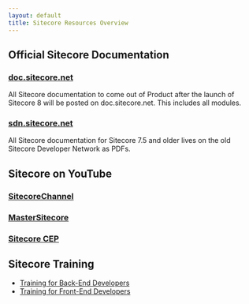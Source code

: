 ```yaml
---
layout: default
title: Sitecore Resources Overview
---
```


## Official Sitecore Documentation

### [doc.sitecore.net](http://doc.sitecore.net/)

All Sitecore documentation to come out of Product after the launch of Sitecore 8 will be posted on doc.sitecore.net. This includes all modules.

### [sdn.sitecore.net](http://sdn.sitecore.net/)

All Sitecore documentation for Sitecore 7.5 and older lives on the old Sitecore Developer Network as PDFs.

## Sitecore on YouTube

### [SitecoreChannel](http://youtube.com/sitecorechannel)

### [MasterSitecore](http://youtube.com/mastersitecore)

### [Sitecore CEP](http://youtube.com/sitecorepm)

## Sitecore Training

* [Training for Back-End Developers](https://www.sitecore.net/services-and-support/training/back-end-developers.aspx)
* [Training for Front-End Developers](https://www.sitecore.net/services-and-support/training/front-end-developers.aspx)